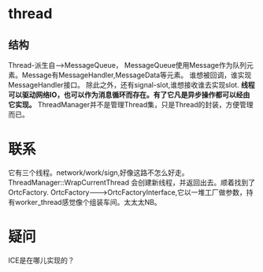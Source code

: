 # thread  

## 结构
Thread-派生自-->MessageQueue，
MessageQueue使用Message作为队列元素。Message有MessageHandler,MessageData等元素。
谁想被回调，谁实现MessageHandler接口。
除此之外，还有signal-slot,谁想接收谁去实现slot.
**线程可以驱动网络IO，也可以作为消息循环而存在。有了它凡是异步操作都可以经由它实现。**
ThreadManager并不是管理Thread集，只是Thread的封装，方便管理而已。

# 联系
它有三个线程。network/work/sign,好像这路不怎么好走。  
ThreadManager::WrapCurrentThread 会创建新线程，并返回出去。顺着找到了OrtcFactory.
OrtcFactory--->OrtcFactoryInterface,它以一堆工厂做参数，持有worker_thread感觉像个组装车间。太太太NB。

# 疑问
ICE是在哪儿实现的？